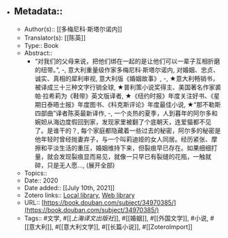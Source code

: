 - ## Metadata::
    - Author(s):: [[多梅尼科·斯塔尔诺内]]
    - Translator(s): [[陈英]]
    - Type:: Book
    - Abstract::
        - “对我们的父母来说，把他们绑在一起的是让他们可以一辈子互相折磨的纽带。”, -, 意大利重量级作家多梅尼科·斯塔尔诺内, 对婚姻、忠贞、诚实、真相的犀利审视, 意大利版《婚姻故事》, -, ★意大利畅销书，被译成三十三种文字行销全球, ★普利策小说奖得主、美国著名作家裘帕·拉希莉为《鞋带》英文版译者, ★《纽约时报》年度关注好书、《星期日泰晤士报》年度图书、《科克斯评论》年度最佳小说, ★“那不勒斯四部曲”译者陈英最新译作, -, 一个炎热的夏季，人到暮年的阿尔多和婉妲从海边度假回到家，发现家里被翻了个底朝天，连爱猫都不见了。是谁干的？, 每个家庭都隐藏着一些过去的秘密，阿尔多的秘密是他年轻时曾经抛妻弃子，与一个叫莉迪娅的女人同居。经历紧张、摩擦和平淡生活的重压，婚姻维持下来，但裂痕早已存在。如果细细打量，就会发现裂痕显而易见，就像一只早已有裂缝的花瓶，一触就碎，只是无人愿..., (展开全部)
    - Topics:: 
    - Date:: 2020
    - Date added:: [[July 10th, 2021]]
    - Zotero links:: [Local library](zotero://select/library/items/33476FMN), [Web library](https://www.zotero.org/users/7147715/items/33476FMN)
    - URL:: [https://book.douban.com/subject/34970385/](https://book.douban.com/subject/34970385/)
    - Tags:: #文学, #[[*上海译文出版社*]], #[[婚姻]], #[[外国文学]], #小说, #[[意大利]], #[[意大利文学]], #[[长篇小说]], #[[ZoteroImport]]
